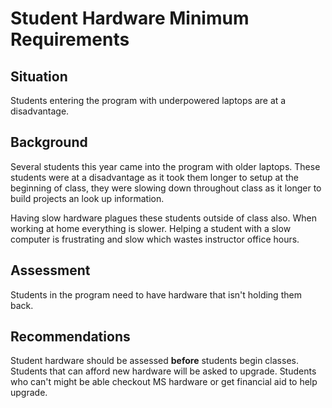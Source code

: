 # Student Hardware Minimum Requirements

## Situation

Students entering the program with underpowered laptops are at a disadvantage.

## Background

Several students this year came into the program with older laptops. These students were at a 
disadvantage as it took them longer to setup at the beginning of class, they were slowing down 
throughout class as it longer to build projects an look up information. 

Having slow hardware plagues these students outside of class also. When working at home everything
is slower. Helping a student with a slow computer is frustrating and slow which wastes instructor
office hours. 

## Assessment

Students in the program need to have hardware that isn't holding them back.

## Recommendations

Student hardware should be assessed **before** students begin classes. Students that can afford 
new hardware will be asked to upgrade. Students who can't might be able checkout MS hardware or 
get financial aid to help upgrade.
